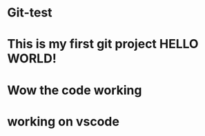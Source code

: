 # Git-test
# This is my first git project HELLO WORLD!
# Wow the code working
# working on vscode


